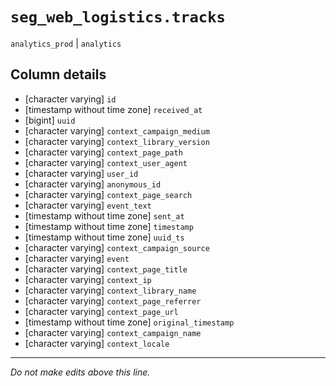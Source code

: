 # `seg_web_logistics.tracks`
`analytics_prod` | `analytics`

## Column details
* [character varying] `id`
* [timestamp without time zone] `received_at`
* [bigint]    `uuid`
* [character varying] `context_campaign_medium`
* [character varying] `context_library_version`
* [character varying] `context_page_path`
* [character varying] `context_user_agent`
* [character varying] `user_id`
* [character varying] `anonymous_id`
* [character varying] `context_page_search`
* [character varying] `event_text`
* [timestamp without time zone] `sent_at`
* [timestamp without time zone] `timestamp`
* [timestamp without time zone] `uuid_ts`
* [character varying] `context_campaign_source`
* [character varying] `event`
* [character varying] `context_page_title`
* [character varying] `context_ip`
* [character varying] `context_library_name`
* [character varying] `context_page_referrer`
* [character varying] `context_page_url`
* [timestamp without time zone] `original_timestamp`
* [character varying] `context_campaign_name`
* [character varying] `context_locale`

-------------------------------------------------------------------------------
*Do not make edits above this line.*
